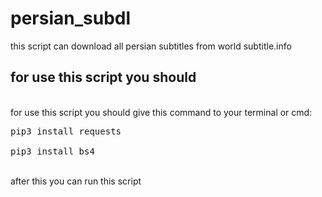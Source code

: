 # persian_subdl
this script can download all persian subtitles from  world subtitle.info
<h2>
  for use this script you should
</h2>
<br>
for use this script you should give this command to your terminal or cmd:
<br>
<pre>
pip3 install requests<br>
pip3 install bs4
</pre>
<br>
after this you can run this script
